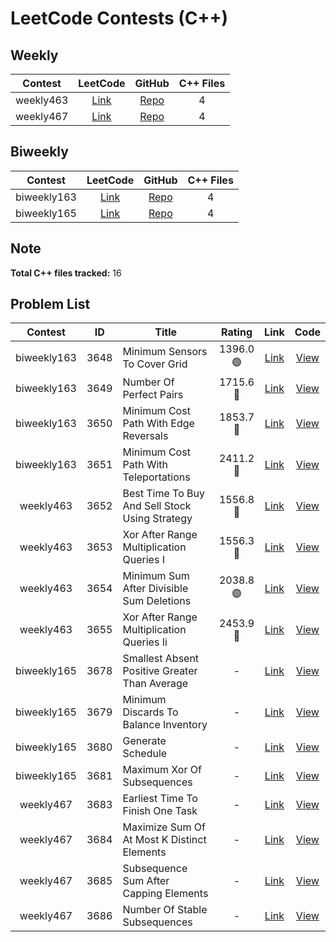 # LeetCode Contests (C++)

## Weekly

| Contest | LeetCode | GitHub | C++ Files |
|:-------:|:--------:|:------:|:---------:|
| weekly463 | [Link](https://leetcode.com/contest/weekly-contest-463/) | [Repo](https://github.com/cyc6221/leetcode/tree/main/contests/weekly463) | 4 |
| weekly467 | [Link](https://leetcode.com/contest/weekly-contest-467/) | [Repo](https://github.com/cyc6221/leetcode/tree/main/contests/weekly467) | 4 |

## Biweekly

| Contest | LeetCode | GitHub | C++ Files |
|:-------:|:--------:|:------:|:---------:|
| biweekly163 | [Link](https://leetcode.com/contest/biweekly-contest-163/) | [Repo](https://github.com/cyc6221/leetcode/tree/main/contests/biweekly163) | 4 |
| biweekly165 | [Link](https://leetcode.com/contest/biweekly-contest-165/) | [Repo](https://github.com/cyc6221/leetcode/tree/main/contests/biweekly165) | 4 |

## Note

**Total C++ files tracked:** 16

## Problem List

| Contest | ID | Title | Rating | Link | Code |
|:-------:|:--:|-------|:------:|:----:|:----:|
| biweekly163 | 3648 | Minimum Sensors To Cover Grid | 1396.0<br>🟢 | [Link](https://leetcode.com/problems/minimum-sensors-to-cover-grid/) | [View](./biweekly163/3648.minimum-sensors-to-cover-grid.cpp) |
| biweekly163 | 3649 | Number Of Perfect Pairs | 1715.6<br>🔵 | [Link](https://leetcode.com/problems/number-of-perfect-pairs/) | [View](./biweekly163/3649.number-of-perfect-pairs.cpp) |
| biweekly163 | 3650 | Minimum Cost Path With Edge Reversals | 1853.7<br>🔵 | [Link](https://leetcode.com/problems/minimum-cost-path-with-edge-reversals/) | [View](./biweekly163/3650.minimum-cost-path-with-edge-reversals.cpp) |
| biweekly163 | 3651 | Minimum Cost Path With Teleportations | 2411.2<br>🔴 | [Link](https://leetcode.com/problems/minimum-cost-path-with-teleportations/) | [View](./biweekly163/3651.minimum-cost-path-with-teleportations.cpp) |
| weekly463 | 3652 | Best Time To Buy And Sell Stock Using Strategy | 1556.8<br>🔷 | [Link](https://leetcode.com/problems/best-time-to-buy-and-sell-stock-using-strategy/) | [View](./weekly463/3652.best-time-to-buy-and-sell-stock-using-strategy.cpp) |
| weekly463 | 3653 | Xor After Range Multiplication Queries I | 1556.3<br>🔷 | [Link](https://leetcode.com/problems/xor-after-range-multiplication-queries-i/) | [View](./weekly463/3653.xor-after-range-multiplication-queries-i.cpp) |
| weekly463 | 3654 | Minimum Sum After Divisible Sum Deletions | 2038.8<br>🟣 | [Link](https://leetcode.com/problems/minimum-sum-after-divisible-sum-deletions/) | [View](./weekly463/3654.minimum-sum-after-divisible-sum-deletions.cpp) |
| weekly463 | 3655 | Xor After Range Multiplication Queries Ii | 2453.9<br>🔴 | [Link](https://leetcode.com/problems/xor-after-range-multiplication-queries-ii/) | [View](./weekly463/3655.xor-after-range-multiplication-queries-ii.cpp) |
| biweekly165 | 3678 | Smallest Absent Positive Greater Than Average | - | [Link](https://leetcode.com/problems/smallest-absent-positive-greater-than-average/) | [View](./biweekly165/3678.smallest-absent-positive-greater-than-average.cpp) |
| biweekly165 | 3679 | Minimum Discards To Balance Inventory | - | [Link](https://leetcode.com/problems/minimum-discards-to-balance-inventory/) | [View](./biweekly165/3679.minimum-discards-to-balance-inventory.cpp) |
| biweekly165 | 3680 | Generate Schedule | - | [Link](https://leetcode.com/problems/generate-schedule/) | [View](./biweekly165/3680.generate-schedule.cpp) |
| biweekly165 | 3681 | Maximum Xor Of Subsequences | - | [Link](https://leetcode.com/problems/maximum-xor-of-subsequences/) | [View](./biweekly165/3681.maximum-xor-of-subsequences.cpp) |
| weekly467 | 3683 | Earliest Time To Finish One Task | - | [Link](https://leetcode.com/problems/earliest-time-to-finish-one-task/) | [View](./weekly467/3683.earliest-time-to-finish-one-task.cpp) |
| weekly467 | 3684 | Maximize Sum Of At Most K Distinct Elements | - | [Link](https://leetcode.com/problems/maximize-sum-of-at-most-k-distinct-elements/) | [View](./weekly467/3684.maximize-sum-of-at-most-k-distinct-elements.cpp) |
| weekly467 | 3685 | Subsequence Sum After Capping Elements | - | [Link](https://leetcode.com/problems/subsequence-sum-after-capping-elements/) | [View](./weekly467/3685.subsequence-sum-after-capping-elements.cpp) |
| weekly467 | 3686 | Number Of Stable Subsequences | - | [Link](https://leetcode.com/problems/number-of-stable-subsequences/) | [View](./weekly467/3686.number-of-stable-subsequences.cpp) |
